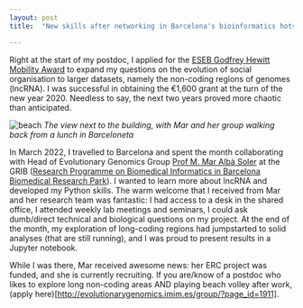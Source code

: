 ```yaml
---
layout: post
title:  "New skills after networking in Barcelona's bioinformatics hotspot"

---
```


Right at the start of my postdoc, I applied for the [ESEB Godfrey Hewitt Mobility Award](https://eseb.org/prizes-funding/godfrey-hewitt-mobility-award/) to expand my questions on the evolution of social organisation to larger datasets, namely the non-coding regions of genomes (lncRNA). I was successful in obtaining the €1,600 grant at the turn of the new year 2020. Needless to say, the next two years proved more chaotic than anticipated.

![beach](/assets/2022-bcn-grib.jpg)
_The view next to the building, with Mar and her group walking back from a lunch in Barceloneta_

In March 2022, I travelled to Barcelona and spent the month collaborating with Head of Evolutionary Genomics Group [Prof M. Mar Albà Soler](https://t.co/je6biDoDmj) at the GRIB ([Research Programme on Biomedical Informatics in Barcelona Biomedical Research Park](http://grib.imim.es/about-us/)). I wanted to learn more about lncRNA and developed my Python skills. The warm welcome that I received from Mar and her research team was fantastic: I had access to a desk in the shared office, I attended weekly lab meetings and seminars, I could ask dumb/direct technical and biological questions on my project. At the end of the month, my exploration of long-coding regions had jumpstarted to solid analyses (that are still running), and I was proud to present results in a Jupyter notebook. 

While I was there, Mar received awesome news: her ERC project was funded, and she is currently recruiting. If you are/know of a postdoc who likes to explore long non-coding areas AND playing beach volley after work, (apply here)[http://evolutionarygenomics.imim.es/group/?page_id=1911].
